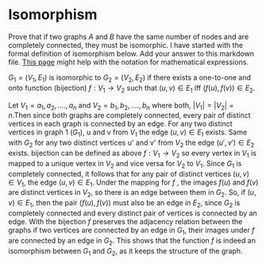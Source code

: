 # Isomorphism

Prove that if two graphs $A$ and $B$ have the same number of nodes and are
completely connected, they must be isomorphic. I have started with the formal
definition of isomorphism below. Add your answer to this markdown file. [This
page](https://docs.github.com/en/get-started/writing-on-github/working-with-advanced-formatting/writing-mathematical-expressions)
might help with the notation for mathematical expressions.

$G_1=(V_1 , E_1)$ is isomorphic to $G_2 = (V_2, E_2)$ if there exists a
one-to-one and onto function (bijection) $f: V_1 \rightarrow V_2$ such that $(u,v)
\in E_1$ iff $(f(u),f(v)) \in E_2$.




Let $V_1={a_1,a_2,....,a_n}$ and $V_2={b_1,b_2,....,b_n}$ where both, $|V_1|=|V_2|=n$.Then since both graphs are completely connected, every pair of distinct vertices in each graph is connected by an edge. For any two distinct vertices in graph 1 $(G_1)$, u and v from $V_1$ the edge $(u,v) \in E_1$ exists. Same with $G_2$ for any two distinct vertices u' and v' from $V_2$ the edge $(u',v') \in E_2$ exists. bijection can be defined as above $f: V_1 \rightarrow V_2$ so every vertex in $V_1$ is mapped to a unique vertex in $V_2$ and vice versa for $V_2$ to $V_1$. Since $G_1$ is completely connected, it follows that for any pair of distinct vertices $(u,v) \in V_1$, the edge $(u,v) \in E_1$. Under the mapping for $f$ , the images $f(u)$ and $f(v)$ are distinct vertices in $V_2$, so there is an edge between them in $G_2$. So, if $(u, v) \in E_1$, then the pair $(f(u), f(v))$ must also be an edge in  $E_2$, since $G_2$ is completely connected and every distinct pair of vertices is connected by an edge. With the bijection $f$ preserves the adjacency relation between the graphs if two vertices are connected by an edge in $G_1$, their images under $f$ are connected by an edge in $G_2$. This shows that the function $f$ is indeed an isomorphism between $G_1$ and $G_2$, as it keeps the structure of the graph.
